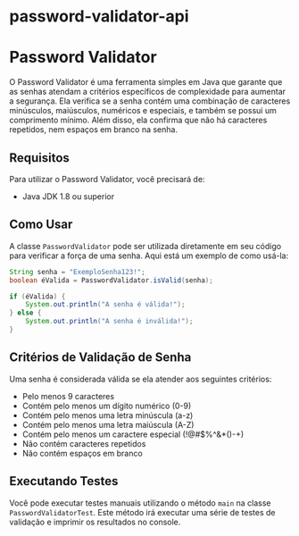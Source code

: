 # password-validator-api

# Password Validator

O Password Validator é uma ferramenta simples em Java que garante que as senhas atendam a critérios específicos de complexidade para aumentar a segurança. Ela verifica se a senha contém uma combinação de caracteres minúsculos, maiúsculos, numéricos e especiais, e também se possui um comprimento mínimo. Além disso, ela confirma que não há caracteres repetidos, nem espaços em branco na senha.

## Requisitos

Para utilizar o Password Validator, você precisará de:

- Java JDK 1.8 ou superior

## Como Usar

A classe `PasswordValidator` pode ser utilizada diretamente em seu código para verificar a força de uma senha. Aqui está um exemplo de como usá-la:

```java
String senha = "ExemploSenha123!";
boolean éValida = PasswordValidator.isValid(senha);

if (éValida) {
    System.out.println("A senha é válida!");
} else {
    System.out.println("A senha é inválida!");
}
```

## Critérios de Validação de Senha

Uma senha é considerada válida se ela atender aos seguintes critérios:

- Pelo menos 9 caracteres
- Contém pelo menos um dígito numérico (0-9)
- Contém pelo menos uma letra minúscula (a-z)
- Contém pelo menos uma letra maiúscula (A-Z)
- Contém pelo menos um caractere especial (!@#$%^&*()-+)
- Não contém caracteres repetidos
- Não contém espaços em branco

## Executando Testes

Você pode executar testes manuais utilizando o método `main` na classe `PasswordValidatorTest`. Este método irá executar uma série de testes de validação e imprimir os resultados no console.


